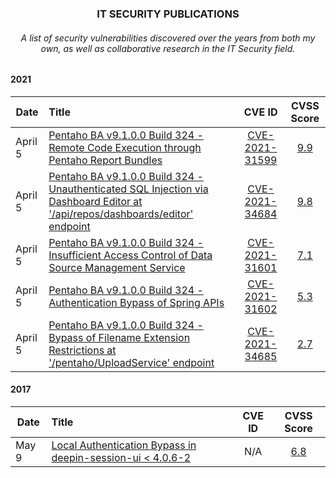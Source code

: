 <h3 align="center">IT SECURITY PUBLICATIONS</h3>
<h6 align="center">A list of security vulnerabilities discovered over the years from both my own, as well as collaborative research in the IT Security field.</h6>

#### 2021

| Date          | Title  |  CVE ID  |  CVSS Score  |
| ------------- |:-------|:--------:|:------------:|
| April 5       | [Pentaho BA v9.1.0.0 Build 324 - Remote Code Execution through Pentaho Report Bundles](https://hawsec.com/publications/pentaho/HVPENT210401-Pentaho-BA-Security-Assessment-Report-v1_1.pdf)     | [CVE-2021-31599](https://cve.mitre.org/cgi-bin/cvename.cgi?name=CVE-2021-31599) | [9.9](https://nvd.nist.gov/vuln-metrics/cvss/v3-calculator?vector=AV:N/AC:L/PR:L/UI:N/S:C/C:H/I:H/A:H/E:H/RL:X/RC:C&version=3.1) |
| April 5 | [Pentaho BA v9.1.0.0 Build 324 - Unauthenticated SQL Injection via Dashboard Editor at '/api/repos/dashboards/editor' endpoint](https://hawsec.com/publications/pentaho/HVPENT210401-Pentaho-BA-Security-Assessment-Report-v1_1.pdf)      | [CVE-2021-34684](https://cve.mitre.org/cgi-bin/cvename.cgi?name=CVE-2021-34684) | [9.8](https://nvd.nist.gov/vuln-metrics/cvss/v3-calculator?vector=AV:N/AC:L/PR:N/UI:N/S:U/C:H/I:H/A:H/E:H/RL:X/RC:C&version=3.1) |
| April 5 | [Pentaho BA v9.1.0.0 Build 324 - Insufficient Access Control of Data Source Management Service](https://hawsec.com/publications/pentaho/HVPENT210401-Pentaho-BA-Security-Assessment-Report-v1_1.pdf)      | [CVE-2021-31601](https://cve.mitre.org/cgi-bin/cvename.cgi?name=CVE-2021-31601) | [7.1](https://nvd.nist.gov/vuln-metrics/cvss/v3-calculator?vector=AV:N/AC:L/PR:L/UI:N/S:U/C:H/I:L/A:N/E:H/RL:X/RC:C&version=3.1) |
| April 5 | [Pentaho BA v9.1.0.0 Build 324 - Authentication Bypass of Spring APIs](https://hawsec.com/publications/pentaho/HVPENT210401-Pentaho-BA-Security-Assessment-Report-v1_1.pdf)      | [CVE-2021-31602](https://cve.mitre.org/cgi-bin/cvename.cgi?name=CVE-2021-31602) | [5.3](https://nvd.nist.gov/vuln-metrics/cvss/v3-calculator?vector=AV:N/AC:L/PR:N/UI:N/S:U/C:L/I:N/A:N/E:H/RL:X/RC:C&version=3.1) |
| April 5 | [Pentaho BA v9.1.0.0 Build 324 - Bypass of Filename Extension Restrictions at '/pentaho/UploadService' endpoint](https://hawsec.com/publications/pentaho/HVPENT210401-Pentaho-BA-Security-Assessment-Report-v1_1.pdf)      | [CVE-2021-34685](https://cve.mitre.org/cgi-bin/cvename.cgi?name=CVE-2021-34685) | [2.7](https://nvd.nist.gov/vuln-metrics/cvss/v3-calculator?vector=AV:N/AC:L/PR:H/UI:N/S:U/C:N/I:L/A:N/E:H/RL:X/RC:C&version=3.1) |

#### 2017

|  Date       | Title  |  CVE ID  |  CVSS Score  |
| ----------- |:-------|:--------:|:------------:|
| May 9       | [Local Authentication Bypass in deepin-session-ui < 4.0.6-2](https://github.com/iamaldi/portfolio/blob/main/2017/Local%20Authentication%20Bypass%20in%20deepin-session-ui.md)      | N/A | [6.8](https://nvd.nist.gov/vuln-metrics/cvss/v3-calculator?vector=AV:P/AC:L/PR:N/UI:N/S:U/C:H/I:H/A:H/E:H/RL:O/RC:C&version=3.1) |
